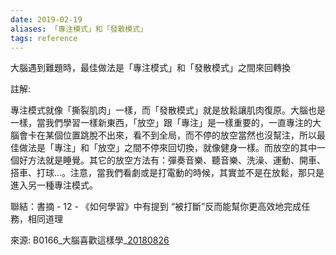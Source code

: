 ```yaml
---
date: 2019-02-19
aliases: 「專注模式」和「發散模式」
tags: reference
---
```


大腦遇到難題時，最佳做法是「專注模式」和「發散模式」之間來回轉換

註解: 

專注模式就像「撕裂肌肉」一樣，而「發散模式」就是放鬆讓肌肉復原。大腦也是一樣，當我們學習一樣新東西，「放空」跟「專注」是一樣重要的，一直專注的大腦會卡在某個位置跳脫不出來，看不到全局，而不停的放空當然也沒幫注，所以最佳做法是「專注」和「放空」之間不停來回切換，就像健身一樣。而放空的其中一個好方法就是睡覺。其它的放空方法有：彈奏音樂、聽音樂、洗澡、運動、開車、搭車、打球...。注意，當我們看劇或是打電動的時候，其實並不是在放鬆，那只是進入另一種專注模式。

聯結：書摘 - 12 - 《如何學習》中有提到 “被打斷”反而能幫你更高效地完成任務，相同道理

來源: B0166_大腦喜歡這樣學_[20180826](tel:20180826)
